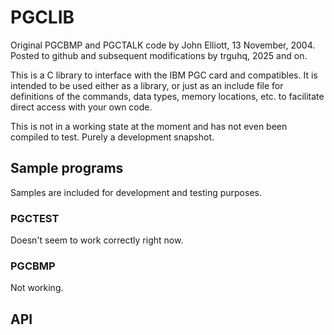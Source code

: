 # PGCLIB

Original PGCBMP and PGCTALK code by John Elliott, 13 November, 2004.
Posted to github and subsequent modifications by trguhq, 2025 and on.

This is a C library to interface with the IBM PGC card and compatibles.
It is intended to be used either as a library, or just as an include file
for definitions of the commands, data types, memory locations, etc. to
facilitate direct access with your own code.

This is not in a working state at the moment and has not even been
compiled to test. Purely a development snapshot.

## Sample programs

Samples are included for development and testing purposes.

### PGCTEST

Doesn't seem to work correctly right now.

### PGCBMP

Not working.

## API
